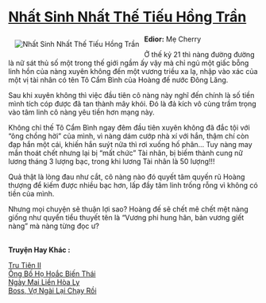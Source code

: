 <a href="https://utruyen.com/nhat-sinh-nhat-the-tieu-hong-tran/16888/" title="Nhất Sinh Nhất Thế Tiếu Hồng Trần"><h1>Nhất Sinh Nhất Thế Tiếu Hồng Trần</h1></a><div style="display:table"><img align="right" style="float: left; padding: 10px;" src="https://utruyen.com/images/story/200x260/nhat-sinh-nhat-the-tieu-hong-tran.jpg" alt="Nhất Sinh Nhất Thế Tiếu Hồng Trần"><b>Edior:</b> Mẹ Cherry<p></p>Ở thế kỷ 21 thì nàng đường đường là nữ sát thủ số một trong thế giới ngầm ấy vậy mà chỉ ngủ một giấc bỗng linh hồn của nàng xuyên không đến một vương triều xa lạ, nhập vào xác của một vị tài nhân có tên Tô Cẩm Bình của Hoàng đế nước Đông Lăng.<p></p>Sau khi xuyên không thì việc đầu tiên cô nàng này nghĩ đến chính là số tiền mình tích cóp được đã tan thành mây khói. Đó là đả kích vô cùng trầm trọng vào tâm linh cô nàng yêu tiền hơn mạng này.<p></p>Không chỉ thế Tô Cẩm Bình ngay đêm đầu tiên xuyên không đã đắc tội với “ông chồng hời” của mình, vì nàng dám cướp nhà xí với hắn, thậm chí còn đạp hắn một cái, khiến hắn suýt nữa thì rơi xuống hố phân... Tuy nàng may mắn thoát chết nhưng lại bị “mất chức” Tài nhân, bị biếm thành cung nữ lương tháng 3 lượng bạc, trong khi lương Tài nhân là 50 lượng!!!<p></p>Quả thật là lòng đau như cắt, cô nàng nào đó quyết tâm quyến rũ Hoàng thượng để kiếm được nhiều bạc hơn, lấp đầy tâm linh trống rỗng vì không có tiền của mình.<p></p>Nhưng mọi chuyện sẽ thuận lợi sao? Hoàng đế sẽ chết mê chết mệt nàng giống như quyển tiểu thuyết tên là “Vương phi hung hãn, bản vương giết nàng” mà nàng từng đọc ư?</div><p><br><b>Truyện Hay Khác :</b></p><a href="https://utruyen.com/tru-tien-ii/6791/" alt="Tru Tiên II">Tru Tiên II</a><br/><a href="https://github.com/quanluxury/ngontinhhot/tree/master/truyenhay/19113/" alt="Ông Bố Họ Hoắc Biến Thái">Ông Bố Họ Hoắc Biến Thái</a><br/><a href="https://www.flickr.com/photos/183745219@N08/49028985903/" alt="Ngày Mai Liền Hòa Ly">Ngày Mai Liền Hòa Ly</a><br/><a href="https://github.com/quanluxury/ngontinhhot/tree/master/truyenhay/19029/" alt="Boss, Vợ Ngài Lại Chạy Rồi">Boss, Vợ Ngài Lại Chạy Rồi</a><br/>